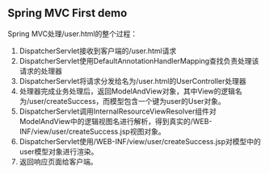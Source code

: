 ## Spring MVC First demo

Spring MVC处理/user.html的整个过程：
1. DispatcherServlet接收到客户端的/user.html请求
2. DispatcherServlet使用DefaultAnnotationHandlerMapping查找负责处理该请求的处理器
3. DispatcherServlet将请求分发给名为/user.html的UserController处理器
4. 处理器完成业务处理后，返回ModelAndView对象，其中View的逻辑名为/user/createSuccess，而模型包含一个键为user的User对象。
5. DispatcherServlet调用InternalResourceViewResolver组件对ModelAndView中的逻辑视图名进行解析，得到真实的/WEB-INF/view/user/createSuccess.jsp视图对象。
6. DispatcherServlet使用/WEB-INF/view/user/createSuccess.jsp对模型中的user模型对象进行渲染。
7. 返回响应页面给客户端。